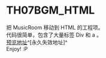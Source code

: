 # TH07BGM_HTML
把 MusicRoom 移动到 HTML 的工程项。<br>
代码很简单，包含了大量标签 Div 和 a 。<br>
[预览地址](http://tmr.is-best.net/TH07HTML/index.html)^[永久失效地址]^ <br>
Enjoy! :P
